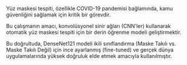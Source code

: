 Yüz maskesi tespiti, özellikle COVID-19 pandemisi bağlamında, kamu güvenliğini sağlamak için kritik bir görevdir.

Bu çalışmanın amacı, konvolüsyonel sinir ağları (CNN'ler) kullanarak otomatik yüz maskesi tespiti için bir derin öğrenme modeli geliştirmektir.

Bu doğrultuda, DenseNet121 modeli ikili sınıflandırma (Maske Takılı vs. Maske Takılı Değil) için ince ayarlanmış (fine-tuned) ve gerçek dünya uygulamalarında yüksek doğruluk elde etmek amacıyla kullanılmıştır.
